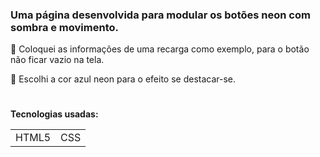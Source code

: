 ### Uma página desenvolvida para modular os botões neon com sombra e movimento.
🔹 Coloquei as informações de uma recarga como exemplo, para o botão não ficar vazio na tela.

🔹 Escolhi a cor azul neon para o efeito se destacar-se.

#
**Tecnologias usadas:**
<table>
  <tr>
    <td>HTML5</td>
    <td>CSS</td>
  </tr> 
</table>  
